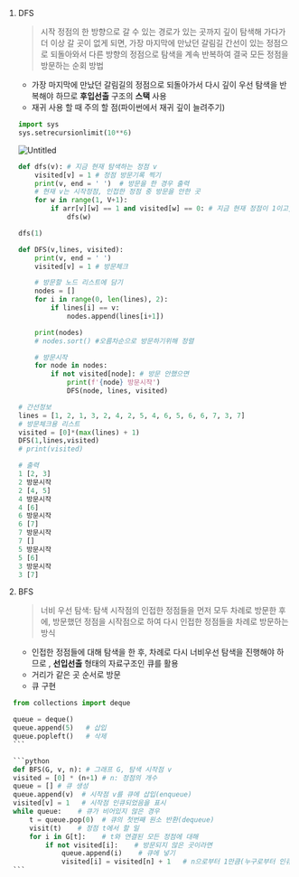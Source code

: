 1. DFS
    
    > 시작 정점의 한 방향으로 갈 수 있는 경로가 있는 곳까지 깊이 탐색해 가다가 더 이상 갈 곳이 없게 되면, 가장 마지막에 만났던 갈림길 간선이 있는 정점으로 되돌아와서 다른 방향의 정점으로 탐색을 계속 반복하여 결국 모든 정점을 방문하는 순회 방법
    > 
    - 가장 마지막에 만났던 갈림길의 정점으로 되돌아가서 다시 깊이 우선 탐색을 반복해야 하므로 **후입선출** 구조의 **스택** 사용
    - 재귀 사용 할 때 주의 할 점(파이썬에서 재귀 깊이 늘려주기)
    
    ```python
    import sys
    sys.setrecursionlimit(10**6)
    ```
    
    ![Untitled](https://s3-us-west-2.amazonaws.com/secure.notion-static.com/d63f901f-1201-422b-851c-a8091d2a6322/Untitled.png)
    
    ```python
    def dfs(v): # 지금 현재 탐색하는 정점 v
    	visited[v] = 1 # 정점 방문기록 찍기
    	print(v, end = ' ')  # 방문을 한 경우 출력
    	# 현재 v는 시작정점, 인접한 정점 중 방문을 안한 곳
    	for w in range(1, V+1):
    		if arr[v][w] == 1 and visited[w] == 0: # 지금 현재 정점이 1이고, 방문을 안한 곳이라면
    			dfs(w)
    
    dfs(1)
    ```
    
    ```python
    def DFS(v,lines, visited):
        print(v, end = ' ')
        visited[v] = 1 # 방문체크
    
        # 방문할 노드 리스트에 담기
        nodes = []
        for i in range(0, len(lines), 2):
            if lines[i] == v:
                nodes.append(lines[i+1])
    
        print(nodes)
        # nodes.sort() #오름차순으로 방문하기위해 정렬
    
        # 방문시작
        for node in nodes:
            if not visited[node]: # 방문 안했으면
                print(f'{node} 방문시작')
                DFS(node, lines, visited)
    
    # 간선정보
    lines = [1, 2, 1, 3, 2, 4, 2, 5, 4, 6, 5, 6, 6, 7, 3, 7]
    # 방문체크용 리스트
    visited = [0]*(max(lines) + 1)
    DFS(1,lines,visited)
    # print(visited)
    
    # 출력
    1 [2, 3]
    2 방문시작
    2 [4, 5]
    4 방문시작
    4 [6]
    6 방문시작
    6 [7]
    7 방문시작
    7 []
    5 방문시작
    5 [6]
    3 방문시작
    3 [7]
    ```
    
2. BFS
    
    > 너비 우선 탐색: 탐색 시작점의 인접한 정점들을 먼저 모두 차례로 방문한 후에, 방문했던 정점을 시작점으로 하여 다시 인접한 정점들을 차례로 방문하는 방식
    > 
    - 인접한 정점들에 대해 탐색을 한 후, 차례로 다시 너비우선 탐색을 진행해야 하므로 , **선입선출** 형태의 자료구조인 큐를 활용
    - 거리가 같은 곳 순서로 방문
    - 큐 구현
  ```python
    from collections import deque

    queue = deque()
    queue.append(5)   # 삽입
    queue.popleft()   # 삭제  
    ```

    ```python
    def BFS(G, v, n): # 그래프 G, 탐색 시작점 v
	visited = [0] * (n+1) # n: 정점의 개수
	queue = [] # 큐 생성
	queue.append(v)  # 시작점 v를 큐에 삽입(enqueue)
	visited[v] = 1   # 시작점 인큐되었음을 표시
	while queue:    # 큐가 비어있지 않은 경우
		t = queue.pop(0)  # 큐의 첫번째 원소 반환(dequeue)
		visit(t)    # 정점 t에서 할 일
		for i in G[t]:    # t와 연결된 모든 정점에 대해
			if not visited[i]:    # 방문되지 않은 곳이라면
				queue.append(i)    # 큐에 넣기
				visited[i] = visited[n] + 1   # n으로부터 1만큼(누구로부터 인큐되었는가)
    ```